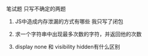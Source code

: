 笔试题
   只写不确定的两题
1. JS中造成内存泄漏的方式有哪些
   我只写了闭包
2. 求一个字符串中出现最多次数的字符，并返回他的次数
   
3. display none 和 visibility hidden有什么区别